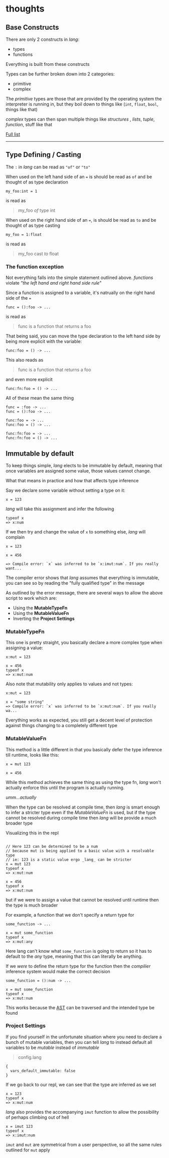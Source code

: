# thoughts

## Base Constructs

There are only 2 constructs in _lang_:

- types
- functions

Everything is built from these constructs

Types can be further broken down into 2 categories:

- primitive
- complex

The _primitive_ types are those that are provided by the operating system the interpreter is running in, but they boil down to things like (`int`, `float`, `bool`, things like that) 

_complex_ types can then span multiple things like _structures_ , _lists_, _tuple_, _function_, stuff like that

[Full list]()


----


## Type Defining  / Casting

The `:` in _lang_ can be read as `"of"` or `"to"`

When used on the left hand side of an `=` is should be read as `of` and be thought of as type declaration

```
my_foo:int = 1
```

is read as

> my_foo _of_ type int

When used on the right hand side of an `=`, is should be read as `to` and be thought of as type casting

```
my_foo = 1:float
```

is read as

> my\_foo cast _to_ float

### The function exception

Not everything falls into the simple statement outlined above. _functions_ violate _"the left hand and right hand side rule_"

Since a function is assigned to a variable, it's natrually on the right hand side of the `=`

```
func = ():foo -> ...
```

is read as

> func is a function that returns a foo


That being said, you can move the type declaration to the left hand side by being more explicit with the variable:

```
func:foo = () -> ...
```

This also reads as

> func is a function that returns a foo

and even more explicit

```
func:fn:foo = () -> ...
```

All of these mean the same thing
```
func = :foo -> ...
func = ():foo -> ...

func:foo = -> ...
func:foo = () -> ...

func:fn:foo = -> ...
func:fn:foo = () -> ...
```

## Immutable by default

To keep things simple, _lang_  elects to be immutable by default, meaning that once variables are assigned some value, those values cannot change.

What that means in practice and how that affects type inference

Say we declare some variable without setting a type on it:

```
x = 123
```

_lang_ will take this assignment and infer the following

```
typeof x
=> x:num
```

If we then try and change the value of `x` to something else, _lang_ will complain

```
x = 123

x = 456

=> Compile error: `x` was inferred to be `x:imut:num`. If you really want...
```

The compiler error shows that _lang_ assumes that everything is immutable, you can see so by reading the "fully qualified type" in the message

As outlined by the error message, there are several ways to allow the above script to work which are:

- Using the **MutableTypeFn**
- Using the **MutableValueFn**
- Inverting the **Project Settings**

### MutableTypeFn

This one is pretty straight, you basically declare a more complex type when assigning a value:

```
x:mut = 123

x = 456
typeof x
=> x:mut:num
```

Also note that mutability only applies to values and not types:

```
x:mut = 123

x = "some string"
=> Compile error: `x` was inferred to be `x:mut:num`. If you really wa...
```

Everything works as expected, you still get a decent level of protection against things changing to a completely different type

### MutableValueFn

This method is a little different in that you basically defer the type inference till runtime, looks like this:

```
x = mut 123

x = 456
```

While this method achieves the same thing as using the type fn, _lang_ won't actually enforce this until the program is actually running.

_umm...actually_

When the type can be resolved at compile time, then _lang_ is smart enough to infer a stricter type even if the _MutableValueFn_ is used, but if the type cannot be resolved during compile time then _lang_ will be provide a much broader type

Visualizing this in the repl

```

// Here 123 can be determined to be a num
// because mut is being applied to a basic value with a resolvable type
// ie: 123 is a static value ergo _lang_ can be stricter
x = mut 123
typeof x
=> x:mut:num

x = 456
typeof x
=> x:mut:num
```

but if we were to assign a value that cannot be resolved until runtime then the type is much broader

For example, a function that we don't specify a return type for

```
some_function -> ...

x = mut some_function
typeof x
=> x:mut:any
```

Here lang can't know what `some_function` is going to return so it has to default to the _any_ type, meaning that this can literally be anything.

If we _were_ to define the return type for the function then the _compilier_ inference system would make the correct decision

```
some_function = ():num -> ...

x = mut some_function
typeof x
=> x:mut:num
```

This works because the [AST]() can be traversed and the intended type be found

### Project Settings

If you find yourself in the unfortunate situation where you need to declare a bunch of mutable variables, then you can tell _lang_ to instead default all variables to be _mutable_ instead of _immutable_

> config.lang
```
{
  vars_default_immutable: false
}
```

If we go back to our repl, we can see that the type are inferred as we set

```
x = 123
typeof x
=> x:mut:num
```

_lang_ also provides the accompanying `imut` function to allow the possibility of perhaps climbing out of hell

```
x = imut 123
typeof x
=> x:imut:num
```

`imut` and `mut` are symmetrical from a user perspective, so all the same rules outlined for `mut` apply
